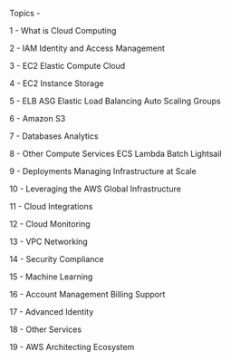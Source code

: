 Topics - 

1 - What is Cloud Computing

2 - IAM Identity and Access Management

3 - EC2 Elastic Compute Cloud

4 - EC2 Instance Storage

5 - ELB ASG Elastic Load Balancing Auto Scaling Groups

6 - Amazon S3

7 - Databases Analytics

8 - Other Compute Services ECS Lambda Batch Lightsail

9 - Deployments Managing Infrastructure at Scale

10 - Leveraging the AWS Global Infrastructure

11 - Cloud Integrations

12 - Cloud Monitoring

13 - VPC Networking

14 - Security Compliance

15 - Machine Learning

16 - Account Management Billing Support

17 - Advanced Identity

18 - Other Services

19 - AWS Architecting Ecosystem


